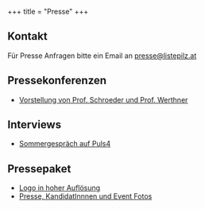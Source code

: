 +++
title = "Presse"
+++

## Kontakt

Für Presse Anfragen bitte ein Email an [presse@listepilz.at](mailto:presse@listepilz.at)

## Pressekonferenzen

* [Vorstellung von Prof. Schroeder und Prof. Werthner](https://www.facebook.com/listepilz.at/videos/839855399506540/)

## Interviews

* [Sommergespräch auf Puls4](http://www.puls4.com/pro-und-contra/videos/PULS-4-Sommergespraeche/PULS-4-Sommergespraech-mit-Peter-Pilz)

## Pressepaket

* [Logo in hoher Auflösung](/assets/images/listepilz_logo_large.png)
* [Presse, KandidatInnnen und Event Fotos](https://www.flickr.com/photos/listepilz/albums)